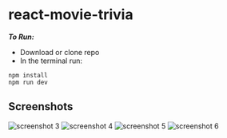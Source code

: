 # react-movie-trivia
***To Run:***
- Download or clone repo
- In the terminal run:
```
npm install
npm run dev
```
## Screenshots
![screenshot 3](https://cloud.githubusercontent.com/assets/8203134/23344158/1efc6152-fc3d-11e6-9a72-02bd6fb0c30b.png)
![screenshot 4](https://cloud.githubusercontent.com/assets/8203134/23344159/1f087834-fc3d-11e6-8e75-7486efa51f0b.png)
![screenshot 5](https://cloud.githubusercontent.com/assets/8203134/23344160/1f0b8e20-fc3d-11e6-8b6a-c02c07e0bbb6.png)
![screenshot 6](https://cloud.githubusercontent.com/assets/8203134/23344161/1f0ceeb4-fc3d-11e6-810e-93184fca7ee4.png)
